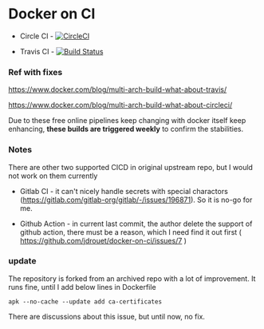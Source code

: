 # Docker on CI

- Circle CI - [![CircleCI](https://circleci.com/gh/ozbillwang/multi-arch-docker-build.svg?style=svg)](https://circleci.com/gh/ozbillwang/multi-arch-docker-build)

- Travis CI - [![Build Status](https://app.travis-ci.com/ozbillwang/multi-arch-docker-build.svg?branch=master)](https://app.travis-ci.com/ozbillwang/multi-arch-docker-build)

### Ref with fixes

https://www.docker.com/blog/multi-arch-build-what-about-travis/

https://www.docker.com/blog/multi-arch-build-what-about-circleci/

Due to these free online pipelines keep changing with docker itself keep enhancing, **these builds are triggered weekly** to confirm the stabilities. 

### Notes

There are other two supported CICD in original upstream repo, but I would not work on them currently

- Gitlab CI - it can't nicely handle secrets with special charactors (https://gitlab.com/gitlab-org/gitlab/-/issues/196871). So it is no-go for me.

- Github Action - in current last commit, the author delete the support of github action, there must be a reason, which I need find it out first ( https://github.com/jdrouet/docker-on-ci/issues/7 )

### update

The repository is forked from an archived repo with a lot of improvement. It runs fine, until I add below lines in Dockerfile

```
apk --no-cache --update add ca-certificates
```

There are discussions about this issue, but until now, no fix. 
